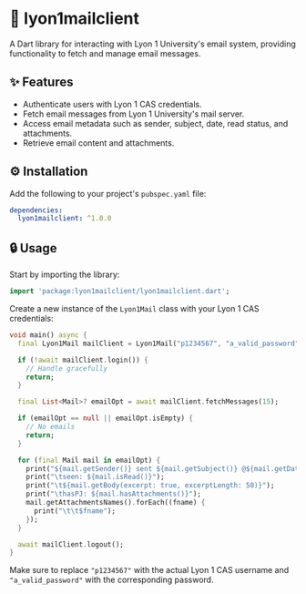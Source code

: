 # 📧 lyon1mailclient

A Dart library for interacting with Lyon 1 University's email system, providing functionality to fetch and manage email messages.

## ✨ Features

- Authenticate users with Lyon 1 CAS credentials.
- Fetch email messages from Lyon 1 University's mail server.
- Access email metadata such as sender, subject, date, read status, and attachments.
- Retrieve email content and attachments.

## ⚙️ Installation

Add the following to your project's `pubspec.yaml` file:

```yaml
dependencies:
  lyon1mailclient: ^1.0.0
```

## 🔒 Usage

Start by importing the library:

```dart
import 'package:lyon1mailclient/lyon1mailclient.dart';
```

Create a new instance of the `Lyon1Mail` class with your Lyon 1 CAS credentials:

```dart
void main() async {
  final Lyon1Mail mailClient = Lyon1Mail("p1234567", "a_valid_password");

  if (!await mailClient.login()) {
    // Handle gracefully
    return;
  }

  final List<Mail>? emailOpt = await mailClient.fetchMessages(15);

  if (emailOpt == null || emailOpt.isEmpty) {
    // No emails
    return;
  }

  for (final Mail mail in emailOpt) {
    print("${mail.getSender()} sent ${mail.getSubject()} @${mail.getDate().toIso8601String()}");
    print("\tseen: ${mail.isRead()}");
    print("\t${mail.getBody(excerpt: true, excerptLength: 50)}");
    print("\thasPJ: ${mail.hasAttachments()}");
    mail.getAttachmentsNames().forEach((fname) {
      print("\t\t$fname");
    });
  }

  await mailClient.logout();
}
```

Make sure to replace `"p1234567"` with the actual Lyon 1 CAS username and `"a_valid_password"` with the corresponding password.